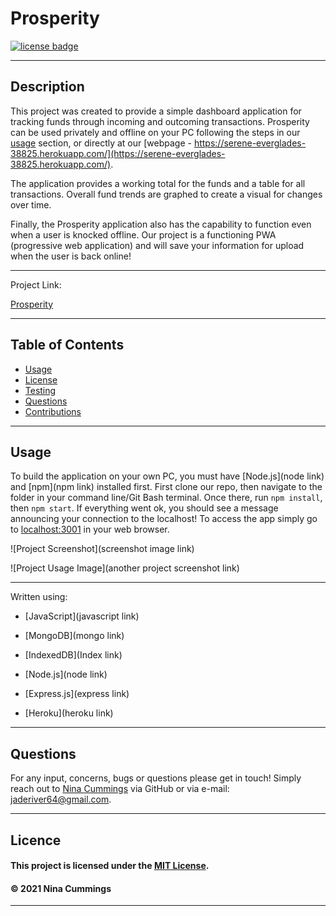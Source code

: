 
# Prosperity
<a href='https://opensource.org/licenses/MIT'><img src='https://img.shields.io/badge/license-MIT-blueviolet' alt='license badge'></a>

---------------------------------------

## Description

This project was created to provide a simple dashboard application for tracking funds through incoming and outcoming transactions. Prosperity can be used privately and offline on your PC following the steps in our [usage](#usage) section, or directly at our [webpage - https://serene-everglades-38825.herokuapp.com/](https://serene-everglades-38825.herokuapp.com/).   

The application provides a working total for the funds and a table for all transactions.  Overall fund trends are graphed to create a visual for changes over time.

Finally, the Prosperity application also has the capability to function even when a user is knocked offline.  Our project is a functioning PWA (progressive web application) and will save your information for upload when the user is back online! 

---------------------------------------

Project Link: 

[Prosperity](https://serene-everglades-38825.herokuapp.com/)

---------------------------------------


## Table of Contents

* [Usage](#usage)
* [License](#license)
* [Testing](#testing)
* [Questions](#questions)
* [Contributions](#contributions)
---------------------------------------


## Usage

To build the application on your own PC, you must have [Node.js](node link) and [npm](npm link) installed first.  First clone our repo, then navigate to the folder in your command line/Git Bash terminal.  Once there, run `npm install`, then `npm start`.  If everything went ok, you should see a message announcing your connection to the localhost!  To access the app simply go to [localhost:3001](http://localhost:3001/) in your web browser.


![Project Screenshot](screenshot image link)

![Project Usage Image](another project screenshot link)


---------------------------------------

Written using:

                    
* [JavaScript](javascript link)
   
* [MongoDB](mongo link)
   
* [IndexedDB](Index link)
   
* [Node.js](node link)

* [Express.js](express link)

* [Heroku](heroku link)
   

---------------------------------------

## Questions

For any input, concerns, bugs or questions please get in touch!  Simply reach out to [Nina Cummings](https://github.com/jaderiver62) via GitHub or via e-mail: jaderiver64@gmail.com.

---------------------------------------

## Licence


#### This project is licensed under the [MIT License](https://opensource.org/licenses/MIT).
#### &copy; 2021 Nina Cummings

---------------------------------------
    